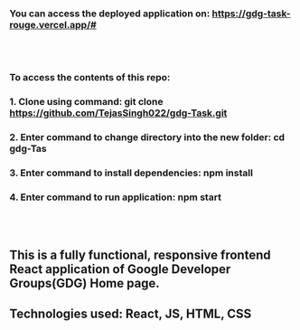 ### You can access the deployed application on: https://gdg-task-rouge.vercel.app/#
<br></br>
### To access the contents of this repo: 
### 1. Clone using command: git clone https://github.com/TejasSingh022/gdg-Task.git
### 2. Enter command to change directory into the new folder: cd gdg-Tas
### 3. Enter command to install dependencies: npm install
### 4. Enter command to run application: npm start
<br></br>
## This is a fully functional, responsive frontend React application of Google Developer Groups(GDG) Home page.
## Technologies used: React, JS, HTML, CSS
